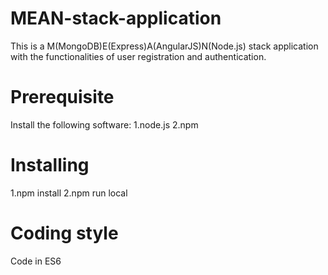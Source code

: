 # MEAN-stack-application
This is a M(MongoDB)E(Express)A(AngularJS)N(Node.js) stack application with the functionalities of user registration and authentication.

# Prerequisite
Install the following software:
1.node.js
2.npm

# Installing
1.npm install
2.npm run local

# Coding style
Code in ES6



